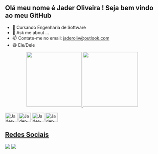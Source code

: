 ## Olá meu nome é Jader Oliveira ! Seja bem vindo ao meu GitHub


- 🌱 Cursando Engenharia de Software
- 💬 Ask me about ...
- 📫 Contate-me no email: jaderoliv@outlook.com
- 😄 Ele/Dele

<div align="center">
  <a href="https://github.com/olivjader">
  <img height="180em" src="https://github-readme-stats.vercel.app/api?username=olivjader&show_icons=&theme=dark&include_all_commits=true&count_private=true"/>
  <img height="180em" src="https://github-readme-stats.vercel.app/api/top-langs/?username=olivjader&layout=compact&langs_count=7&theme=dark"/>
</div>
<div style="display: inline_block"><br>
  
<img align="center" alt="Jader-Arduino" height="30" width="40" src="https://cdn.jsdelivr.net/gh/devicons/devicon/icons/arduino/arduino-original.svg" />
<img align="center" alt="Jader-C++" height="30" width="40" src="https://cdn.jsdelivr.net/gh/devicons/devicon/icons/cplusplus/cplusplus-line.svg" />
<img align="center" alt="Jader-HTML5" height="30" width="40" src="https://cdn.jsdelivr.net/gh/devicons/devicon/icons/html5/html5-original-wordmark.svg" />
<img align="center" alt="Jader-mysql" height="30" width="40" <img src="https://cdn.jsdelivr.net/gh/devicons/devicon/icons/mysql/mysql-original.svg" />
  
  ## Redes Sociais
 
<div> 

<a href="https://instagram.com/olivjader" target="_blank"><img src="https://img.shields.io/badge/-Instagram-%23E4405F?style=for-the-badge&logo=instagram&logoColor=white" target="_blank"></a>
<a href="https://www.linkedin.com/in/jader-oliveira-76a063173" target="_blank"><img src="https://img.shields.io/badge/-LinkedIn-%230077B5?style=for-the-badge&logo=linkedin&logoColor=white" target="_blank"></a> 
 
 
</div>
  
  
